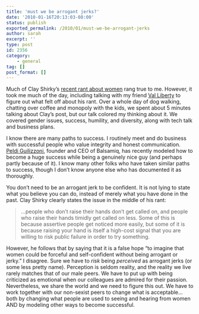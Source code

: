 ```yaml
---
title: 'must we be arrogant jerks?'
date: '2010-01-16T20:13:03-08:00'
status: publish
exported_permalink: /2010/01/must-we-be-arrogant-jerks
author: sarah
excerpt: ''
type: post
id: 2356
category:
    - general
tag: []
post_format: []
---
```

Much of Clay Shirky’s [recent rant about women](http://www.shirky.com/weblog/2010/01/a-rant-about-women/) rang true to me. However, it took me much of the day, including talking with my friend [Val Liberty](http://twitter.com/balsamiqval) to figure out what felt off about his rant. Over a whole day of dog walking, chatting over coffee and monopoly with the kids, we spent about 5 minutes talking about Clay’s post, but our talk colored my thinking about it. We covered gender issues, success, humility, and diversity, along with tech talk and business plans.

I know there are many paths to success. I routinely meet and do business with successful people who value integrity and honest communication. [Peldi Guilizzoni](http://twitter.com/balsamiq), founder and CEO of Balsamiq, has recently modeled how to become a huge success while being a genuinely nice guy (and perhaps partly because of it). I know many other folks who have taken similar paths to success, though I don’t know anyone else who has documented it as thoroughly.

You don’t need to be an arrogant jerk to be confident. It is not lying to state what you believe you can do, instead of merely what you have done in the past. Clay Shirky clearly states the issue in the middle of his rant:

> …people who don’t raise their hands don’t get called on, and people who raise their hands timidly get called on less. Some of this is because assertive people get noticed more easily, but some of it is because raising your hand is itself a high-cost signal that you are willing to risk public failure in order to try something.

However, he follows that by saying that it is a false hope “to imagine that women could be forceful and self-confident without being arrogant or jerky.” I disagree. Sure we have to *risk* being *perceived* as arrogant jerks (or some less pretty name). Perception is seldom reality, and the reality we live rarely matches that of our male peers. We have to put up with being criticized as emotional when our colleagues are admired for their passion. Nevertheless, we share the world and we need to figure this out. We have to work together with our non-sexist peers to change what is acceptable… both by changing what people are used to seeing and hearing from women AND by modeling other ways to become successful.